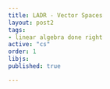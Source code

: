 ```yaml
---
title: LADR - Vector Spaces
layout: post2
tags:
- linear algebra done right
active: "cs"
order: 1
libjs: 
published: true

---
```

<script>
   
var data1 = 
{"nodeData":{"id":"root","topic":"Vector Spaces","root":true,"children":[{"topic":"$\\mathbf{R}^{n}$ and $\\mathbf{C}^{n}$","id":"546b182899519cab","direction":0,"expanded":true,"children":[{"topic":"Complex Numbers","id":"546b18a21ca35585","expanded":true,"children":[{"topic":"Addition and multiplication","id":"546b18bd90d5eb0a","show":"undefined"},{"topic":"Properties","id":"5493144dfd36fc42","show":"- commutativity<br>\n- associativity<br>\n- identities<br>\n- additive inverse<br>\n- multiplicative inverse<br>\n- distributive property"},{"topic":"$-\\alpha,$ subtraction, $1 / \\alpha,$ division","id":"549314c979f1916d","show":"undefined"}]},{"topic":"Lists","id":"5491ee25f2f3aa8b","show":"undefined","expanded":true,"children":[{"topic":"List, length","id":"54939df776706913"},{"topic":"Different list and set","id":"54943abe6c7ddc7c"}]},{"topic":"$\\mathrm{F}^{n}$","id":"5493d124fa0d4604","show":"undefined","expanded":true,"children":[{"topic":"Addition in $\\mathrm{F}^{n}$","id":"5493f309e2515d1c"},{"topic":"Commutativity of addition in $\\mathbf{F}^{n}$","id":"549409b3ef21da6e"},{"topic":"Definition $0$","id":"54940a9eedd4f9a1"},{"topic":"Additive inverse in $\\mathrm{F}^{n}$","id":"54940ae7611b4127"},{"topic":"Scalar multiplication in $\\mathrm{F}^{n}$","id":"54942286f372317f","show":"undefined"}]}]},{"topic":"Subspaces","id":"546b19f898d83349","direction":1,"expanded":true,"children":[{"topic":"Conditions for a subspace","id":"546b1a8297eb80ff","expanded":true,"children":[],"show":"A subset $U$ of $V$ is a subspace of $V$ if and only if $U$ satisfies the following three conditions:<br>\n- additive identity: $0 \\in U$<br>\n- closed under addition: $u, w \\in U$ implies $u+w \\in U$<br>\n- closed under scalar multiplication: $a \\in \\mathbf{F}$ and $u \\in U$ implies $a u \\in U$<br>"},{"topic":"Sums of Subspaces","id":"549bf576d2302e7d","expanded":true,"children":[{"topic":"Sum of subspaces is the smallest containing subspace","id":"549c0a4ecd2fc26d","expanded":true,"children":[]}]},{"topic":"Direct Sums","id":"549c132d4c7f2a70","expanded":true,"children":[{"topic":"Condition for a direct sum","id":"549c46d057ede285"},{"topic":"Direct sum of two subspaces","id":"549c4e58decda66a"}]}],"show":"undefined"},{"topic":"Definition of Vector Space","id":"546b1bc795bea822","direction":0,"show":"A vector space is a set $V$ along with an addition on $V$ and a scalar multiplication on $V$ such that the following properties hold:<br>\n- commutativity<br>\n- associativity<br>\n- additive identity<br>\n- additive inverse<br>\n- multiplicative identity<br>\n- distributive properties","expanded":true,"children":[{"topic":"Definition vector, point","id":"549592d6eb516668","show":"undefined"},{"topic":"Notation $\\mathbf{F}^{S}$","id":"5495a150edc5a0b5","show":"$\\mathbf{F}^{S}$ denotes the set of functions from $S$ to $\\mathbf{F}$"},{"topic":"Unique additive identity","id":"5495bc5e65035547"},{"topic":"Unique additive inverse","id":"5495c3bcef39faef"},{"topic":"The number $0$ times a vector","id":"5495c466609643d5","show":"$0 v=0$ for every $v \\in V$"},{"topic":"A number times the vector $0$","id":"5495e51261e493dc","show":"$a 0=0$ for every $a \\in \\mathbf{F}$"},{"topic":"The number $−1$ times a vector","id":"5495f797e66616ae","show":"$(-1) v=-v$ for every $v \\in V$"}]}],"expanded":true},"linkData":{}}
</script>



